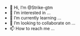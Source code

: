 - 👋 Hi, I’m @Strike-gtm
- 👀 I’m interested in ...
- 🌱 I’m currently learning ...
- 💞️ I’m looking to collaborate on ...
- 📫 How to reach me ...

<!---
Strike-gtm/Strike-gtm is a ✨ special ✨ repository because its `README.md` (this file) appears on your GitHub profile.
You can click the Preview link to take a look at your changes.
--->
